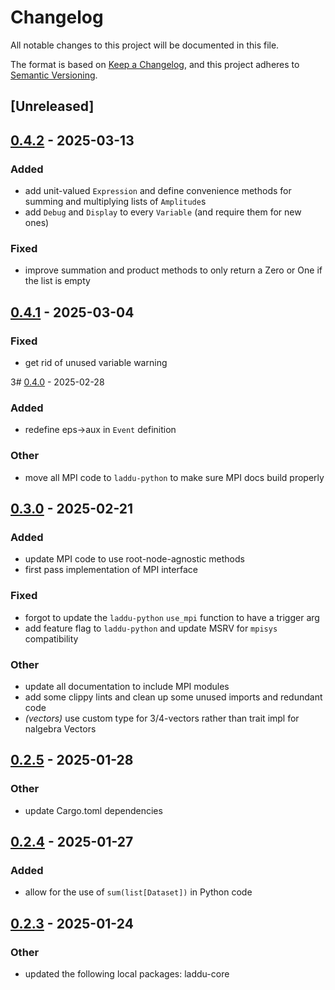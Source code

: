 # Changelog

All notable changes to this project will be documented in this file.

The format is based on [Keep a Changelog](https://keepachangelog.com/en/1.0.0/),
and this project adheres to [Semantic Versioning](https://semver.org/spec/v2.0.0.html).

## [Unreleased]

## [0.4.2](https://github.com/denehoffman/laddu/compare/laddu-python-v0.4.1...laddu-python-v0.4.2) - 2025-03-13

### Added

- add unit-valued `Expression` and define convenience methods for summing and multiplying lists of `Amplitude`s
- add `Debug` and `Display` to every `Variable` (and require them for new ones)

### Fixed

- improve summation and product methods to only return a Zero or One if the list is empty

## [0.4.1](https://github.com/denehoffman/laddu/compare/laddu-python-v0.4.0...laddu-python-v0.4.1) - 2025-03-04

### Fixed

- get rid of unused variable warning

3# [0.4.0](https://github.com/denehoffman/laddu/compare/laddu-python-v0.3.0...laddu-python-v0.3.1) - 2025-02-28

### Added

- redefine eps->aux in `Event` definition

### Other

- move all MPI code to `laddu-python` to make sure MPI docs build properly

## [0.3.0](https://github.com/denehoffman/laddu/compare/laddu-python-v0.2.5...laddu-python-v0.3.0) - 2025-02-21

### Added

- update MPI code to use root-node-agnostic methods
- first pass implementation of MPI interface

### Fixed

- forgot to update the `laddu-python` `use_mpi` function to have a trigger arg
- add feature flag to `laddu-python` and update MSRV for `mpisys` compatibility

### Other

- update all documentation to include MPI modules
- add some clippy lints and clean up some unused imports and redundant code
- _(vectors)_ use custom type for 3/4-vectors rather than trait impl for nalgebra Vectors

## [0.2.5](https://github.com/denehoffman/laddu/compare/laddu-python-v0.2.4...laddu-python-v0.2.5) - 2025-01-28

### Other

- update Cargo.toml dependencies

## [0.2.4](https://github.com/denehoffman/laddu/compare/laddu-python-v0.2.3...laddu-python-v0.2.4) - 2025-01-27

### Added

- allow for the use of `sum(list[Dataset])` in Python code

## [0.2.3](https://github.com/denehoffman/laddu/compare/laddu-python-v0.2.2...laddu-python-v0.2.3) - 2025-01-24

### Other

- updated the following local packages: laddu-core
